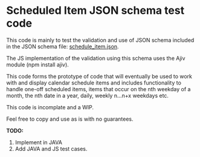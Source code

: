 <h1>Scheduled Item JSON schema test code</h1>

This code is mainly to test the validation and use of JSON schema included in the JSON schema file: <a href="https://github.com/dannz89/json_scheduled_item/blob/master/src/schedule_item.json">schedule_item.json</a>.

The JS implementation of the validation using this schema uses the Ajiv module (npm install ajiv).

This code forms the prototype of code that will eventually be used to work with and display calendar schedule items and includes functionality to handle one-off scheduled items, items that occur on the nth weekday of a month, the nth date in a year, daily, weekly n...n+x weekdays etc.

This code is incomplate and a WIP.

Feel free to copy and use as is with no guarantees.

**TODO:**
1. Implement in JAVA
2. Add JAVA and JS test cases.